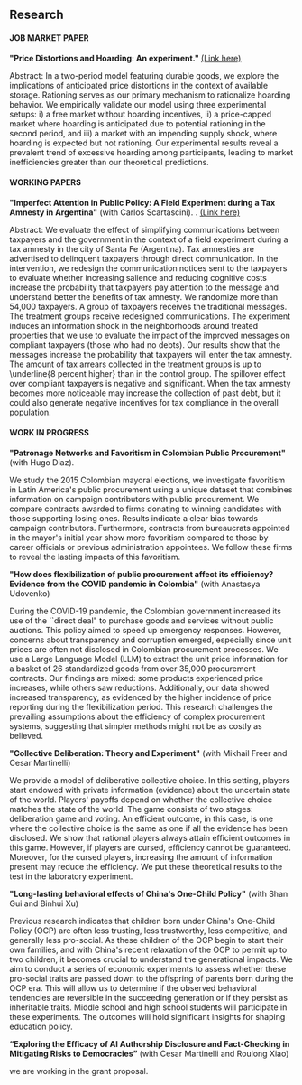 ## Research

#### JOB MARKET PAPER

**"Price Distortions and Hoarding: An experiment.\"** [(Link here)](https://drive.google.com/file/d/14KfuyY0jWgYsuD6m6OXHnyTfOOa-PAyA/view?usp=drive_link)

Abstract: In a two-period model featuring durable goods, we explore the implications of anticipated price distortions in the context of available storage. Rationing serves as our primary mechanism to rationalize hoarding behavior. We empirically validate our model using three experimental setups: i) a free market without hoarding incentives, ii) a price-capped market where hoarding is anticipated due to potential rationing in the second period, and iii) a market with an impending supply shock, where hoarding is expected but not rationing. Our experimental results reveal a prevalent trend of excessive hoarding among participants, leading to market inefficiencies greater than our theoretical predictions.

#### WORKING PAPERS

**"Imperfect Attention in Public Policy: A Field Experiment during a Tax Amnesty in Argentina\"** (with Carlos Scartascini). . [(Link here)](http://dx.doi.org/10.18235/0001661)

Abstract: We evaluate the effect of simplifying communications between taxpayers and the government in the context of a field experiment during a tax amnesty in the city of Santa Fe (Argentina). Tax amnesties are advertised to delinquent taxpayers through direct communication. In the intervention, we redesign the communication notices sent to the taxpayers to evaluate whether increasing salience and reducing cognitive costs increase the probability that taxpayers pay attention to the message and understand better the benefits of tax amnesty. We randomize more than 54,000 taxpayers. A group of taxpayers receives the traditional messages. The treatment groups receive redesigned communications. The experiment induces an information shock in the neighborhoods around treated properties that we use to evaluate the impact of the improved messages on compliant taxpayers (those who had no debts). Our results show that the messages increase the probability that taxpayers will enter the tax amnesty. The amount of tax arrears collected in the treatment groups is up to \underline{8 percent higher} than in the control group. The spillover effect over compliant taxpayers is negative and significant. When the tax amnesty becomes more noticeable may increase the collection of past debt, but it could also generate negative incentives for tax compliance in the overall population.

#### WORK IN PROGRESS

**"Patronage Networks and Favoritism in Colombian Public Procurement"** (with Hugo Diaz).

We study the 2015 Colombian mayoral elections, we investigate favoritism in Latin America's public procurement using a unique dataset that combines information on campaign contributors with public procurement. We compare contracts awarded to firms donating to winning candidates with those supporting losing ones. Results indicate a clear bias towards campaign contributors. Furthermore, contracts from bureaucrats appointed in the mayor's initial year show more favoritism compared to those by career officials or previous administration appointees. We follow these firms to reveal the lasting impacts of this favoritism.

**"How does flexibilization of public procurement affect its efficiency? Evidence from the COVID pandemic in Colombia"** (with Anastasya Udovenko)

During the COVID-19 pandemic, the Colombian government increased its use of the ``direct deal" to purchase goods and services without public auctions. This policy aimed to speed up emergency responses. However, concerns about transparency and corruption emerged, especially since unit prices are often not disclosed in Colombian procurement processes. We use a Large Language Model (LLM) to extract the unit price information for a basket of 26 standardized goods from over 35,000 procurement contracts. Our findings are mixed: some products experienced price increases, while others saw reductions. Additionally, our data showed increased transparency, as evidenced by the higher incidence of price reporting during the flexibilization period. This research challenges the prevailing assumptions about the efficiency of complex procurement systems, suggesting that simpler methods might not be as costly as believed.

**"Collective Deliberation: Theory and Experiment"** (with Mikhail Freer and Cesar Martinelli)

We provide a model of deliberative collective choice. In this setting, players start endowed with private information (evidence) about the uncertain state of the world. Players' payoffs depend on whether the collective choice matches the state of the world. The game consists of two stages: deliberation game and voting. An efficient outcome, in this case, is one where the collective choice is the same as one if all the evidence has been disclosed. We show that rational players always attain efficient outcomes in this game. However, if players are cursed, efficiency cannot be guaranteed. Moreover, for the cursed players, increasing the amount of information present may reduce the efficiency. We put these theoretical results to the test in the laboratory experiment.

**"Long-lasting behavioral effects of China's One-Child Policy"** (with Shan Gui and Binhui Xu)

Previous research indicates that children born under China's One-Child Policy (OCP) are often less trusting, less trustworthy, less competitive, and generally less pro-social. As these children of the OCP begin to start their own families, and with China's recent relaxation of the OCP to permit up to two children, it becomes crucial to understand the generational impacts. We aim to conduct a series of economic experiments to assess whether these pro-social traits are passed down to the offspring of parents born during the OCP era. This will allow us to determine if the observed behavioral tendencies are reversible in the succeeding generation or if they persist as inheritable traits. Middle school and high school students will participate in these experiments. The outcomes will hold significant insights for shaping education policy.

**“Exploring the Efficacy of AI Authorship Disclosure and Fact-Checking in Mitigating Risks to Democracies”** (with Cesar Martinelli and Roulong Xiao)

we are working in the grant proposal.